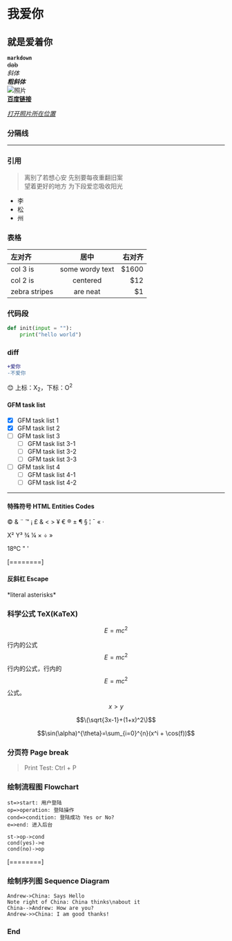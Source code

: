 # 我爱你
## 就是爱着你
**`markdown`**  
~~dab~~     
*斜体*    
***粗斜体***   
![](C:\Users\apple\Pictures\IMG_0027(20200506-154912).JPG "照片")  
[**百度链接**](https://www.baidu.com/)    

[*打开照片所在位置*](C:\Users\apple\Pictures\IMG_0027(20200506-154912).JPG)

### 分隔线
---
### 引用 
>离别了若想心安 先别要每夜重翻旧案    
望着更好的地方 为下段爱恋吸收阳光       

* 李
* 松
* 州
### 表格
| 左对齐 | 居中  | 右对齐 |
| :--- |:-----------:| -----:|
| col 3 is      | some wordy text | $1600 |
| col 2 is      | centered        |   $12 |
| zebra stripes | are neat        |    $1 |

### 代码段
```python
def init(input = ""):
	print("hello world")
```

### diff
```diff
+爱你   
-不爱你
```
:blush:
上标：X<sub>2</sub>，下标：O<sup>2</sup>
#### GFM task list

- [x] GFM task list 1
- [x] GFM task list 2
- [ ] GFM task list 3
    - [ ] GFM task list 3-1
    - [ ] GFM task list 3-2
    - [ ] GFM task list 3-3
- [ ] GFM task list 4
    - [ ] GFM task list 4-1
    - [ ] GFM task list 4-2
---
#### 特殊符号 HTML Entities Codes

&copy; &  &uml; &trade; &iexcl; &pound;
&amp; &lt; &gt; &yen; &euro; &reg; &plusmn; &para; &sect; &brvbar; &macr; &laquo; &middot;

X&sup2; Y&sup3; &frac34; &frac14;  &times;  &divide;   &raquo;

18&ordm;C  &quot;  &apos;

[========]
#### 反斜杠 Escape

\*literal asterisks\*
### 科学公式 TeX(KaTeX)

$$E=mc^2$$

行内的公式$$E=mc^2$$行内的公式，行内的$$E=mc^2$$公式。

$$x > y$$

$$\(\sqrt{3x-1}+(1+x)^2\)$$

$$\sin(\alpha)^{\theta}=\sum_{i=0}^{n}(x^i + \cos(f))$$

### 分页符 Page break

> Print Test: Ctrl + P


### 绘制流程图 Flowchart

```flow
st=>start: 用户登陆
op=>operation: 登陆操作
cond=>condition: 登陆成功 Yes or No?
e=>end: 进入后台

st->op->cond
cond(yes)->e
cond(no)->op
```
[========]

### 绘制序列图 Sequence Diagram

```seq
Andrew->China: Says Hello
Note right of China: China thinks\nabout it
China-->Andrew: How are you?
Andrew->>China: I am good thanks!
```
### End